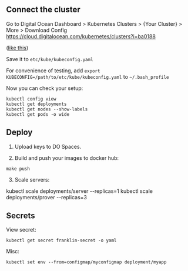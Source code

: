 ## Connect the cluster

Go to Digital Ocean Dashboard > Kubernetes Clusters > {Your Cluster} > More > Download Config 
https://cloud.digitalocean.com/kubernetes/clusters?i=ba0188

([like this](https://web.tresorit.com/l#TC88wCaQo01aDGM9SttIDA))

Save it to `etc/kube/kubeconfig.yaml`

For convenience of testing, add `export KUBECONFIG=/path/to/etc/kube/kubeconfig.yaml` to `~/.bash_profile`

Now you can check your setup:

```
kubectl config view
kubectl get deployments
kubectl get nodes --show-labels
kubectl get pods -o wide
```

## Deploy

1. Upload keys to DO Spaces.

2. Build and push your images to docker hub:

```make push```

3. Scale servers:

kubectl scale deployments/server --replicas=1
kubectl scale deployments/prover --replicas=3

## Secrets

View secret:

```kubectl get secret franklin-secret -o yaml```

Misc:

```kubectl set env --from=configmap/myconfigmap deployment/myapp```

